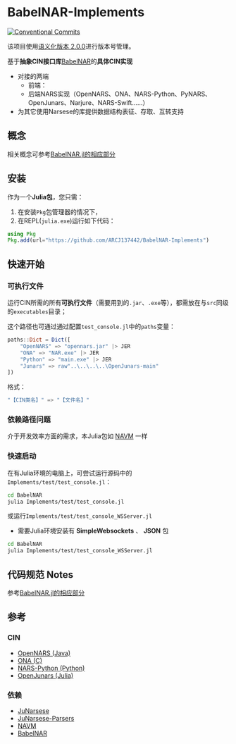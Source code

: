 # BabelNAR-Implements

[![Conventional Commits](https://img.shields.io/badge/Conventional%20Commits-1.0.0-%23FE5196?logo=conventionalcommits&logoColor=white)](https://conventionalcommits.org)

该项目使用[语义化版本 2.0.0](https://semver.org/)进行版本号管理。

基于**抽象CIN接口库**[BabelNAR](https://github.com/ARCJ137442/BabelNAR.jl)的**具体CIN实现**

- 对接的两端
  - 前端：
  - 后端NARS实现（OpenNARS、ONA、NARS-Python、PyNARS、OpenJunars、Narjure、NARS-Swift……）
- 为其它使用Narsese的库提供数据结构表征、存取、互转支持

## 概念

相关概念可参考[BabelNAR.jl的相应部分](https://github.com/ARCJ137442/BabelNAR.jl?tab=readme-ov-file#%E6%A6%82%E5%BF%B5)

## 安装

作为一个**Julia包**，您只需：

1. 在安装`Pkg`包管理器的情况下，
2. 在REPL(`julia.exe`)运行如下代码：

```julia
using Pkg
Pkg.add(url="https://github.com/ARCJ137442/BabelNAR-Implements")
```

## 快速开始

### 可执行文件

运行CIN所需的所有**可执行文件**（需要用到的`.jar`、`.exe`等），都需放在与`src`同级的`executables`目录；

这个路径也可通过通过配置`test_console.jl`中的`paths`变量：

```julia
paths::Dict = Dict([
    "OpenNARS" => "opennars.jar" |> JER
    "ONA" => "NAR.exe" |> JER
    "Python" => "main.exe" |> JER
    "Junars" => raw"..\..\..\..\OpenJunars-main"
])
```

格式：

```julia
"【CIN类名】" => "【文件名】"
```

### 依赖路径问题

介于开发效率方面的需求，本Julia包如 [NAVM](https://github.com/ARCJ137442/NAVM.jl) 一样

### 快速启动

在有Julia环境的电脑上，可尝试运行源码中的`Implements/test/test_console.jl`：

```bash
cd BabelNAR
julia Implements/test/test_console.jl
```

或运行`Implements/test/test_console_WSServer.jl`

- 需要Julia环境安装有 **SimpleWebsockets** 、 **JSON** 包

```bash
cd BabelNAR
julia Implements/test/test_console_WSServer.jl
```

## 代码规范 Notes

参考[BabelNAR.jl的相应部分](https://github.com/ARCJ137442/BabelNAR.jl?tab=readme-ov-file#%E4%BB%A3%E7%A0%81%E8%A7%84%E8%8C%83-notes)

## 参考

### CIN

- [OpenNARS (Java)](https://github.com/opennars/opennars)
- [ONA (C)](https://github.com/opennars/OpenNARS-for-Applications)
- [NARS-Python (Python)](https://github.com/ccrock4t/NARS-Python)
- [OpenJunars (Julia)](https://github.com/AIxer/OpenJunars)
<!-- - [PyNARS (Python)](https://github.com/bowen-xu/PyNARS)
- [Narjure (Clojure)](https://github.com/opennars/Narjure)
- [NARS-Swift (Swift)](https://github.com/maxeeem/NARS-Swift) -->

### 依赖

- [JuNarsese](https://github.com/ARCJ137442/JuNarsese.jl)
- [JuNarsese-Parsers](https://github.com/ARCJ137442/JuNarseseParsers)
- [NAVM](https://github.com/ARCJ137442/NAVM.jl)
- [BabelNAR](https://github.com/ARCJ137442/BabelNAR.jl)
